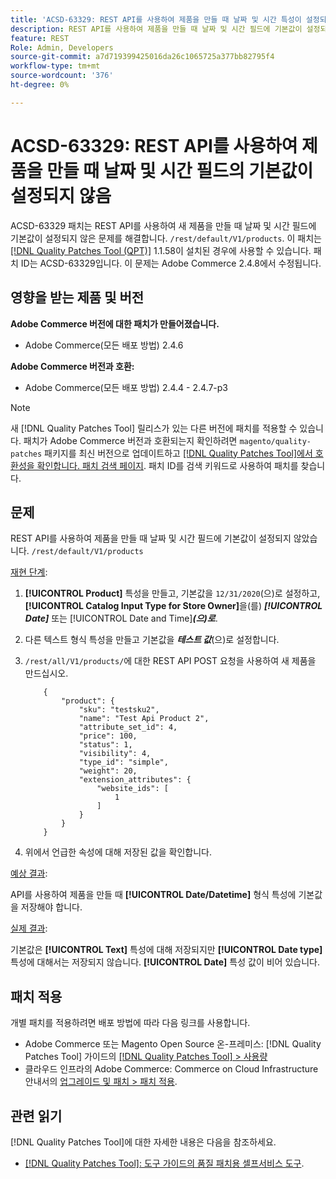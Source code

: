 ```yaml
---
title: 'ACSD-63329: REST API를 사용하여 제품을 만들 때 날짜 및 시간 특성이 설정되지 않음'
description: REST API를 사용하여 제품을 만들 때 날짜 및 시간 필드에 기본값이 설정되지 않는 Adobe Commerce 문제를 해결하려면 ACSD-63329 패치를 적용합니다.
feature: REST
Role: Admin, Developers
source-git-commit: a7d719399425016da26c1065725a377bb82795f4
workflow-type: tm+mt
source-wordcount: '376'
ht-degree: 0%

---
```



# ACSD-63329: REST API를 사용하여 제품을 만들 때 날짜 및 시간 필드의 기본값이 설정되지 않음

ACSD-63329 패치는 REST API를 사용하여 새 제품을 만들 때 날짜 및 시간 필드에 기본값이 설정되지 않은 문제를 해결합니다. `/rest/default/V1/products`. 이 패치는 [[!DNL Quality Patches Tool (QPT)]](/help/tools/quality-patches-tool/quality-patches-tool-to-self-serve-quality-patches.md) 1.1.58이 설치된 경우에 사용할 수 있습니다. 패치 ID는 ACSD-63329입니다. 이 문제는 Adobe Commerce 2.4.8에서 수정됩니다.

## 영향을 받는 제품 및 버전

**Adobe Commerce 버전에 대한 패치가 만들어졌습니다.**

* Adobe Commerce(모든 배포 방법) 2.4.6

**Adobe Commerce 버전과 호환:**

* Adobe Commerce(모든 배포 방법) 2.4.4 - 2.4.7-p3

>[!NOTE]
>
>새 [!DNL Quality Patches Tool] 릴리스가 있는 다른 버전에 패치를 적용할 수 있습니다. 패치가 Adobe Commerce 버전과 호환되는지 확인하려면 `magento/quality-patches` 패키지를 최신 버전으로 업데이트하고 [[!DNL Quality Patches Tool]에서 호환성을 확인합니다. 패치 검색 페이지](https://experienceleague.adobe.com/tools/commerce-quality-patches/index.html?lang=ko). 패치 ID를 검색 키워드로 사용하여 패치를 찾습니다.

## 문제

REST API를 사용하여 제품을 만들 때 날짜 및 시간 필드에 기본값이 설정되지 않았습니다. `/rest/default/V1/products`

<u>재현 단계</u>:

1. **[!UICONTROL Product]** 특성을 만들고, 기본값을 `12/31/2020`(으)로 설정하고, **[!UICONTROL Catalog Input Type for Store Owner]**&#x200B;을(를) ***[!UICONTROL Date]*** 또는 [!UICONTROL Date and Time]&#x200B;***(으)로 &#x200B;***.
1. 다른 텍스트 형식 특성을 만들고 기본값을 ***테스트 값***(으)로 설정합니다.
1. `/rest/all/V1/products/`에 대한 REST API POST 요청을 사용하여 새 제품을 만드십시오.

   ```
       {
           "product": {
               "sku": "testsku2",
               "name": "Test Api Product 2",
               "attribute_set_id": 4,
               "price": 100,
               "status": 1,
               "visibility": 4,
               "type_id": "simple",
               "weight": 20,
               "extension_attributes": {
                   "website_ids": [
                       1
                   ]
               }
           }
       }
   ```

1. 위에서 언급한 속성에 대해 저장된 값을 확인합니다.

<u>예상 결과</u>:

API를 사용하여 제품을 만들 때 **[!UICONTROL Date/Datetime]** 형식 특성에 기본값을 저장해야 합니다.

<u>실제 결과</u>:

기본값은 **[!UICONTROL Text]** 특성에 대해 저장되지만 **[!UICONTROL Date type]** 특성에 대해서는 저장되지 않습니다. **[!UICONTROL Date]** 특성 값이 비어 있습니다.

## 패치 적용

개별 패치를 적용하려면 배포 방법에 따라 다음 링크를 사용합니다.

* Adobe Commerce 또는 Magento Open Source 온-프레미스: [!DNL Quality Patches Tool] 가이드의 [[!DNL Quality Patches Tool] > 사용량](/help/tools/quality-patches-tool/usage.md)
* 클라우드 인프라의 Adobe Commerce: Commerce on Cloud Infrastructure 안내서의 [업그레이드 및 패치 > 패치 적용](https://experienceleague.adobe.com/docs/commerce-cloud-service/user-guide/develop/upgrade/apply-patches.html?lang=ko).

## 관련 읽기

[!DNL Quality Patches Tool]에 대한 자세한 내용은 다음을 참조하세요.

* [[!DNL Quality Patches Tool]: 도구 가이드의 품질 패치용 셀프서비스 도구](/help/tools/quality-patches-tool/quality-patches-tool-to-self-serve-quality-patches.md).
